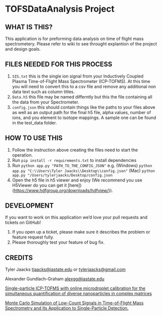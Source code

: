 # TOFSDataAnalysis Project

WHAT IS THIS?
-------------

This application is for preforming data analysis on time of flight mass spectrometery. Please refer to wiki to see throught explantion of the project and design goals.

FILES NEEDED FOR THIS PROCESS
-----------------------------

1. ```SIS.txt``` this is the single ion signal from your Inductively Coupled Plasma Time-of-Flight Mass Spectrometer (ICP-TOFMS). At this time you will need to convert this to a csv file and remove any additional non data text such as column titles.
2. ```Data.h5``` this file may be named differntly but this the file containing all the data from your Spectrometer.
3. ```config.json``` this should contain things like the paths to your files above as well as an output path for the final h5 file, alpha values, number of ions, and you element to isotope mappings. A sample one can be found in the test_data folder.

HOW TO USE THIS
---------------

1. Follow the instruction above creating the files need to start the operation.
2. Run `pip install -r requirements.txt` to install dependencies
3. Run `python app.py "PATH_TO_THE_CONFIG_JSON"` e.g. (Windows) ```python app.py "C:\\Users\Tyler Jaacks\\Desktop\\config.json"``` (Mac) ```python app.py "/Users/tylerjaacks/Desktop/config.json```
4. Open the h5 file in h5 viewer and enjoy (We recommend you use H5Viewer do you can get it [here])(https://www.hdfgroup.org/downloads/hdfview/)).


DEVELOPMENT
-----------

If you want to work on this application we’d love your pull requests and tickets on GitHub!

1. If you open up a ticket, please make sure it describes the problem or feature request fully.
2. Please thoroughly test your feature of bug fix.

CREDITS
-------

Tyler Jaacks <tjaacks@iastate.edu> or <tylerjaacks@gmail.com>

Alexander Gundlach-Graham <alexgg@iastate.edu>

[Single-particle ICP-TOFMS with online microdroplet calibration for the simultaneous quantification of diverse nanoparticles in complex matrices](https://pubs.rsc.org/en/content/articlelanding/2019/en/c9en00620f#!divAbstract)

[Monte Carlo Simulation of Low-Count Signals in Time-of-Flight Mass Spectrometry and Its Application to Single-Particle Detection.](https://www.ncbi.nlm.nih.gov/pubmed/30240561)


